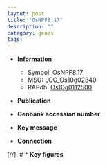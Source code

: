 ```yaml
---
layout: post
title: "OsNPF8.17"
description: ""
category: genes
tags: 
---
```


* **Information**  
    + Symbol: OsNPF8.17  
    + MSU: [LOC_Os10g02340](http://rice.uga.edu/cgi-bin/ORF_infopage.cgi?orf=LOC_Os10g02340)  
    + RAPdb: [Os10g0112500](http://rapdb.dna.affrc.go.jp/viewer/gbrowse_details/irgsp1?name=Os10g0112500)  

* **Publication**  

* **Genbank accession number**  

* **Key message**  

* **Connection**  

[//]: # * **Key figures**  



